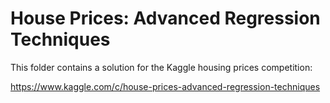 # House Prices: Advanced Regression Techniques
This folder contains a solution for the Kaggle housing prices competition:

https://www.kaggle.com/c/house-prices-advanced-regression-techniques

